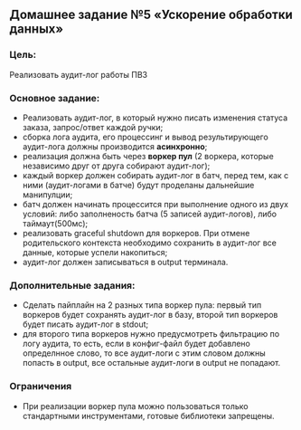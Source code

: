 ## Домашнее задание №5 «Ускорение обработки данных»
### Цель:

Реализовать аудит-лог работы ПВЗ

### Основное задание:

- Реализовать аудит-лог, в который нужно писать изменения статуса заказа, запрос/ответ каждой ручки;
- сборка лога аудита, его процессинг и вывод результирующего аудит-лога должны производится **асинхронно**;
- реализация должна быть через **воркер пул** (2 воркера, которые независимо друг от друга собирают аудит-лог);
- каждый воркер должен собирать аудит-лог в батч, перед тем, как с ними (аудит-логами в батче) будут проделаны дальнейшие манипулции;
- батч должен начинать процессится при выполнение одного из двух условий: либо заполненость батча (5 записей аудит-логов), либо таймаут(500мс);
- реализовать graceful shutdown для воркеров. При отмене родительского контекста необходимо сохранить в аудит-лог все данные, которые успели накопиться;
- аудит-лог должен записываться в output терминала.

### Дополнительные задания:

- Сделать пайплайн на 2 разных типа воркер пула: первый тип воркеров будет сохранять аудит-лог в базу, второй тип воркеров будет писать аудит-лог в stdout;
- для второго типа воркеров нужно предусмотреть фильтрацию по логу аудита, то есть, если в конфиг-файл будет добавлено определнное слово, то все аудит-логи с этим словом должны попасть в output, все остальные аудит-логи в output не попадают.

### Ограничения

- При реализации воркер пула можно пользоваться только стандартными инструментами, готовые библиотеки запрещены.